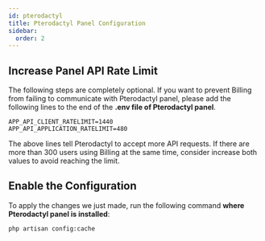```yaml
---
id: pterodactyl
title: Pterodactyl Panel Configuration
sidebar:
  order: 2
---
```


## Increase Panel API Rate Limit

The following steps are completely optional. If you want to prevent Billing from failing to communicate with Pterodactyl panel, please add the following lines to the end of the **.env file of Pterodactyl panel**.

```
APP_API_CLIENT_RATELIMIT=1440
APP_API_APPLICATION_RATELIMIT=480
```

The above lines tell Pterodactyl to accept more API requests. If there are more than 300 users using Billing at the same time, consider increase both values to avoid reaching the limit.

## Enable the Configuration

To apply the changes we just made, run the following command **where Pterodactyl panel is installed**:

```shell
php artisan config:cache
```

